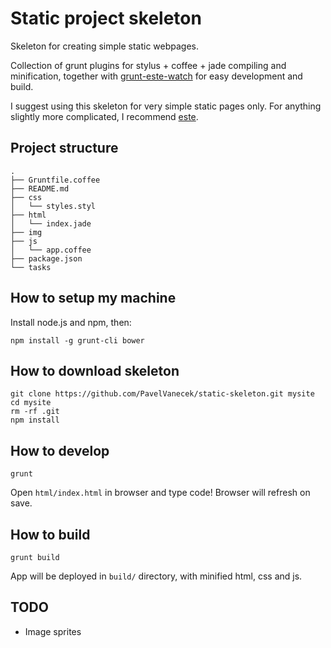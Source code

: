 Static project skeleton
======================

Skeleton for creating simple static webpages.

Collection of grunt plugins for stylus + coffee + jade compiling and minification, together with [grunt-este-watch](https://github.com/steida/grunt-este-watch) for easy development and build.

I suggest using this skeleton for very simple static pages only. For anything slightly more complicated, I recommend [este](https://github.com/steida/este).

Project structure
-----------------

    .
    ├── Gruntfile.coffee
    ├── README.md
    ├── css
    │   └── styles.styl
    ├── html
    │   └── index.jade
    ├── img
    ├── js
    │   └── app.coffee
    ├── package.json
    └── tasks

How to setup my machine
-----------------------

Install node.js and npm, then:

    npm install -g grunt-cli bower

How to download skeleton
--------------

    git clone https://github.com/PavelVanecek/static-skeleton.git mysite
    cd mysite
    rm -rf .git
    npm install

How to develop
--------------

    grunt

Open `html/index.html` in browser and type code! Browser will refresh on save.

How to build
-------------

    grunt build

App will be deployed in `build/` directory, with minified html, css and js.

TODO
-------------

- Image sprites
